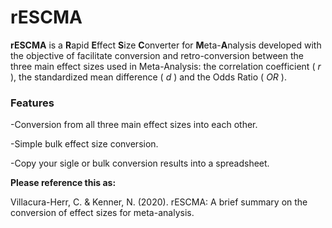 # rESCMA

<b>rESCMA</b> is a <b>R</b>apid <b>E</b>ffect <b>S</b>ize <b>C</b>onverter for <b>M</b>eta-<b>A</b>nalysis developed with the objective of facilitate conversion and retro-conversion between the three main effect sizes used in Meta-Analysis: the correlation coefficient ( <i>r</i> ), the standardized mean difference ( <i>d</i> ) and the Odds Ratio ( <i>OR</i> ).

### Features 
-Conversion from all three main effect sizes into each other.

-Simple bulk effect size conversion.

-Copy your sigle or bulk conversion results into a spreadsheet.

<b>Please reference this as:</b>

Villacura-Herr, C. & Kenner, N. (2020). rESCMA: A brief summary on the conversion of effect sizes for meta-analysis.
